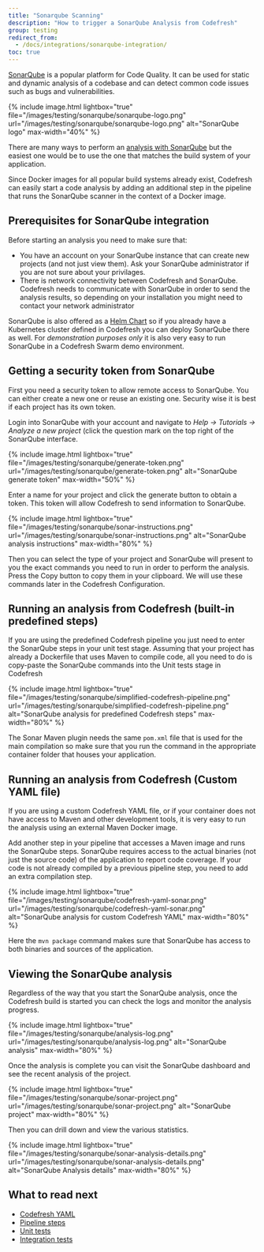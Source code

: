 ```yaml
---
title: "Sonarqube Scanning"
description: "How to trigger a SonarQube Analysis from Codefresh"
group: testing
redirect_from:
  - /docs/integrations/sonarqube-integration/
toc: true
---
```


[SonarQube](https://www.sonarqube.org/) is a popular platform for Code Quality. It can be used for static and dynamic analysis of a codebase and can detect
common code issues such as bugs and vulnerabilities. 


{% include image.html 
lightbox="true" 
file="/images/testing/sonarqube/sonarqube-logo.png" 
url="/images/testing/sonarqube/sonarqube-logo.png" 
alt="SonarQube logo" 
max-width="40%" 
%}

There are many ways to perform an [analysis with SonarQube](https://docs.sonarqube.org/display/SCAN/Analyzing+Source+Code) but the easiest one would be to use the one that matches the build system of your application.

Since Docker images for all popular build systems already exist, Codefresh can easily start a code analysis by adding an additional step in the pipeline that runs the SonarQube scanner in the context of a Docker image.

## Prerequisites for SonarQube integration

Before starting an analysis you need to make sure that: 

 * You have an account on your SonarQube instance that can create new projects (and not just view them). Ask your SonarQube administrator if you are not sure about your privilages.
 * There is network connectivity between Codefresh and SonarQube. Codefresh needs to communicate with SonarQube in order to send the analysis results, so depending on your installation you might need to contact your network administrator

 SonarQube is also offered as a [Helm Chart](https://github.com/kubernetes/charts/tree/master/stable/sonarqube) so if you already have a Kubernetes cluster defined in Codefresh you can deploy SonarQube there as well. For *demonstration purposes only* it is also very easy to run SonarQube in a Codefresh Swarm demo environment.


## Getting a security token from SonarQube

First you need a security token to allow remote access to SonarQube. You can either create a new one or reuse an existing one. Security wise it is best if each project has its own token.

Login into SonarQube with your account and navigate to *Help -> Tutorials -> Analyze a new project* (click the question mark on the top right of the SonarQube interface.

{% include image.html 
lightbox="true" 
file="/images/testing/sonarqube/generate-token.png" 
url="/images/testing/sonarqube/generate-token.png" 
alt="SonarQube generate token" 
max-width="50%" 
%}

Enter a name for your project and click the generate button to obtain a token. This token will allow Codefresh to send information to SonarQube.

{% include image.html 
lightbox="true" 
file="/images/testing/sonarqube/sonar-instructions.png" 
url="/images/testing/sonarqube/sonar-instructions.png" 
alt="SonarQube analysis instructions" 
max-width="80%" 
%}

Then you can select the type of your project and SonarQube will present to you the exact commands you need to run in order to perform the analysis. Press the Copy button to copy them in your clipboard. We will use these commands later in the Codefresh Configuration.

## Running an analysis from Codefresh (built-in predefined steps)

If you are using the predefined Codefresh pipeline you just need to enter the SonarQube steps in your unit test stage.
Assuming that your project has already a Dockerfile that uses Maven to compile code, all you need to do is copy-paste the SonarQube commands into the Unit tests stage in Codefresh

{% include image.html 
lightbox="true" 
file="/images/testing/sonarqube/simplified-codefresh-pipeline.png" 
url="/images/testing/sonarqube/simplified-codefresh-pipeline.png" 
alt="SonarQube analysis for predefined Codefresh steps" 
max-width="80%" 
%}

The Sonar Maven plugin needs the same `pom.xml` file that is used for the main compilation so make sure that you run the command in the appropriate container folder that houses your application.



## Running an analysis from Codefresh (Custom YAML file)

If you are using a custom Codefresh YAML file, or if your container does not have access to Maven and other development tools, it is very easy to run the analysis using an external Maven Docker image.

Add another step in your pipeline that accesses a Maven image and runs the SonarQube steps. SonarQube requires access to the actual binaries (not just the source code) of the application to report code coverage. If your code is not already compiled by a previous pipeline step, you need to add an extra compilation step.

{% include image.html 
lightbox="true" 
file="/images/testing/sonarqube/codefresh-yaml-sonar.png" 
url="/images/testing/sonarqube/codefresh-yaml-sonar.png" 
alt="SonarQube analysis for custom Codefresh YAML" 
max-width="80%" 
%}

Here the `mvn package` command makes sure that SonarQube has access to both binaries and sources of the application.



## Viewing the SonarQube analysis

Regardless of the way that you start the SonarQube analysis, once the Codefresh build is started you can check the logs
and monitor the analysis progress.

{% include image.html 
lightbox="true" 
file="/images/testing/sonarqube/analysis-log.png" 
url="/images/testing/sonarqube/analysis-log.png" 
alt="SonarQube analysis" 
max-width="80%" 
%}

Once the analysis is complete you can visit the SonarQube dashboard and see the recent analysis of the project.

{% include image.html 
lightbox="true" 
file="/images/testing/sonarqube/sonar-project.png" 
url="/images/testing/sonarqube/sonar-project.png" 
alt="SonarQube project" 
max-width="80%" 
%}

Then you can drill down and view the various statistics.


{% include image.html 
lightbox="true" 
file="/images/testing/sonarqube/sonar-analysis-details.png" 
url="/images/testing/sonarqube/sonar-analysis-details.png" 
alt="SonarQube Analysis details" 
max-width="80%" 
%}

## What to read next

* [Codefresh YAML]({{site.baseurl}}/docs/codefresh-yaml/what-is-the-codefresh-yaml/)
* [Pipeline steps]({{site.baseurl}}/docs/codefresh-yaml/steps/)
* [Unit tests]({{site.baseurl}}/docs/testing/unit-tests/)
* [Integration tests]({{site.baseurl}}/docs/testing/integration-tests/)